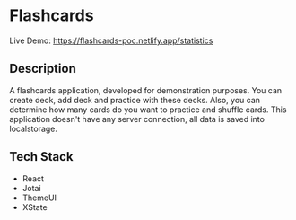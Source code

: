 # Flashcards

Live Demo: https://flashcards-poc.netlify.app/statistics

## Description

A flashcards application, developed for demonstration purposes. You can create deck, add deck and practice with these decks. Also, you can determine how many cards do you want to practice and shuffle cards. This application doesn't have any server connection, all data is saved into localstorage.

## Tech Stack

-   React
-   Jotai
-   ThemeUI
-   XState
